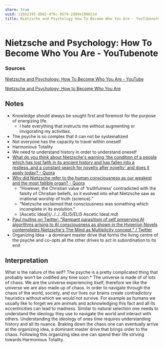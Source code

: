 ```yaml
---
share: true
uuid: 11bb2195-db82-4f6c-8579-2d89e1068214
title: Nietzsche and Psychology How To Become Who You Are - YouTubenote
---
```

# Nietzsche and Psychology: How To Become Who You Are - YouTubenote
### Sources

[Nietzsche and Psychology: How To Become Who You Are - YouTube](https://www.youtube.com/watch?v=gfyCzLbcAvk)

[Nietzsche and Psychology: How to Become Who You Are](https://academyofideas.com/2017/02/nietzsche-psychology-become-who-you-are/)

Notes
-----

*   Knowledge should always be sought first and foremost for the purpose of energizing life.
    *   I hate everything that instructs me without augmenting or invigorating my activities.
*   The psyche is so complex that it can not be systematized
*   Not everyone has the capacity to travel within oneself
*   Harmonious Totality
*   We need to understand history in order to understand oneself
*   [What do you think about Nietzsche's warning 'the condition of a people which has lost faith in its ancient history and has fallen into a restless..and a constant search for novelty after novelty' and does it apply today? - Quora](https://www.quora.com/What-do-you-think-about-Nietzsches-warning-the-condition-of-a-people-which-has-lost-faith-in-its-ancient-history-and-has-fallen-into-a-restless-and-a-constant-search-for-novelty-after-novelty-and-does-it-apply-today?share=1)
*   [Why did Nietzsche refer to the human consciousness as our weakest and the most fallible organ? - Quora](https://www.quora.com/Why-did-Nietzsche-refer-to-the-human-consciousness-as-our-weakest-and-the-most-fallible-organ?share=1)
    *   “However, the Christian value of ‘truthfulness’ contradicted with the falsity of Christian beliefs, so it evolved into what Nietzsche saw as irrational worship of truth (science).”
    *   “Nietzsche exclaimed that consciousness was something which incomplete in its evolution.”
    *   [Ascetic Ideal](/../../../ELI5/ELI5 Ascetic Ideal.md)
*   [Paul mullins on Twitter: "Rampant parasitism of self preserving AI algorithms arising to AI consciousness as shown in the Hyperion Novels contemplates Nietzsche's The Mind as Multiplicity concept." / Twitter](https://twitter.com/PaulWMullins/status/1360486671326797825)
*   Organizing Idea - a dominant master drive that forms the living centre of the psyche and co-opts all the other drives to act in subordination to its end

Interpretation
--------------

What is the nature of the self? The psyche is a pretty complicated thing that probably won't be codified any time soon.\* The universe is made of of lots of chaos. We are the universe experiencing itself, therefore we like the universe we are also made up of chaos. In order to navigate through the chaos of the world, society, and our lives our brains create contradictory heuristics without which we would not survive. For example as humans we usually like to forget we are animals and acknowledging this fact and all its eccentricities can lead to madness. Similar to natural selection one needs to understand the ideology they use to navigate the world and interact with others. Understanding the ideology of ones time requires understanding history and all its nuance. Braking down the chaos one can eventually arrive at the organizing idea, a dominant master drive that brings order to the chaos. Following this organizing idea one can spend their life striving towards Harmonious Totality.